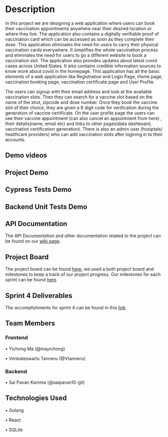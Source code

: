 # Description
In this project we are designing a web application where users can book their vaccination appointments anywhere near their desired location or where they live. The application also contains a digitally verifiable proof of vaccination card which can be accessed as soon as they complete their dose. This application eliminates the need for users to carry their physical vaccination cards everywhere. It simplifies the whole vaccination process and eliminates the need for users to go a different website to book a vaccination slot. The application also provides updates about latest covid cases across United States. It also contains credible information sources to know more about covid in the homepage. This application has all the basic elements of a web application like Registration and Login Page, Home page, vaccination booking page, vaccination certificate page and User Profile.

  The users can signup with their email address and look at the available vaccination slots. Then they can search for a vaccine slot based on the name of the shot, zipcode and dose number. Once they book the vaccine slot of their choice, they are given a 6 digit code for verification during the generation of vaccine certificate. On the user profile page the users can see their vaccine appointment (can also cancel an appiontment from here) , their details(name, email etc) and links to other pages(data dashboard, vaccination certification generation). There is also an admin user (hosiptals/ healthcare providers) who can add vaccination slots after logining in to their accounts. 



## Demo videos

## Project Demo

## Cypress Tests Demo

## Backend Unit Tests Demo

## API Documentation
The API Documentation and other documentation related to the project can be found on our [wiki page](https://github.com/saipavan10-git/COVID-19-Vaccination-Portal/wiki).

## Project Board
 The project board can be found [here](https://github.com/saipavan10-git/COVID-19-Vaccination-Portal/projects/1), we used a both project board and milestones to keep a track of our project progress. Our milestones for each sprint can be found [here](https://github.com/saipavan10-git/COVID-19-Vaccination-Portal/milestones?state=closed).

## Sprint 4 Deliverables
The accomplishments for sprint 4 can be found in this [link](https://github.com/saipavan10-git/COVID-19-Vaccination-Portal/blob/main/Sprint%204/Sprint%204.md).

## Team Members

### Frontend
• Yichong Ma (@mayichong)

•	Venkateswarlu Tanneru (@Vtanneru)
### Backend
•	Sai Pavan Kamma (@saipavan10-git)


## Technologies Used

•	Golang

•	React

•	SQLite
